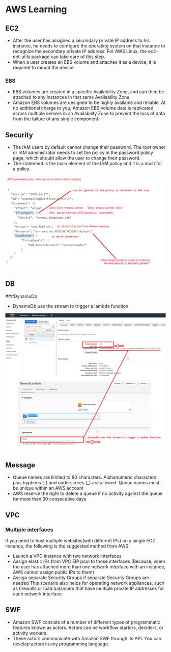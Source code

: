 # AWS Learning


## EC2
- After the user has assigned a secondary private IP address to his instance, he needs to configure the operating system on that instance to recognize the secondary private IP address. For AWS Linux, the ec2-net-utils package can take care of this step.
- When a user creates an EBS volume and attaches it as a device, it is required to mount the device.

### EBS
- EBS volumes are created in a specific Availability Zone, and can then be attached to any instances in that same Availability Zone.
- Amazon EBS volumes are designed to be highly available and reliable. At no additional charge to you, Amazon EBS volume data is replicated across multiple servers in an Availability Zone to prevent the loss of data from the failure of any single component. 

## Security
- The IAM users by default cannot change their password. The root owner or IAM administrator needs to set the policy in the password policy page, which should allow the user to change their password.
- The statement is the main element of the IAM policy and it is a must for a policy.
<img src="aws/Aws_permissionPolicy.png">

## DB
###DynamoDb
- DynamoDb use the stream to trigger a lambda function
<img src="aws/dynamo_stream.png">

## Message
- Queue names are limited to 80 characters. Alphanumeric characters plus hyphens (-) and underscores (_) are allowed. Queue names must be unique within an AWS account
- AWS reserve the right to delete a queue if no activity against the queue for more than 30 consecutive days

## VPC
### Multiple interfaces
If you need to host multiple websites(with different IPs) on a single EC2 instance, the following is the suggested method from AWS:
- Launch a VPC instance with two network interfaces
- Assign elastic IPs from VPC EIP pool to those interfaces (Because, when the user has attached more than one network interface with an instance, AWS cannot assign public IPs to them)
- Assign separate Security Groups if separate Security Groups are needed
This scenario also helps for operating network appliances, such as firewalls or load balancers that have multiple private IP addresses for each network interface.

## SWF
- Amazon SWF consists of a number of different types of programmatic features known as actors. Actors can be workflow starters, deciders, or activity workers.
- These actors communicate with Amazon SWF through its API. You can develop actors in any programming language.





